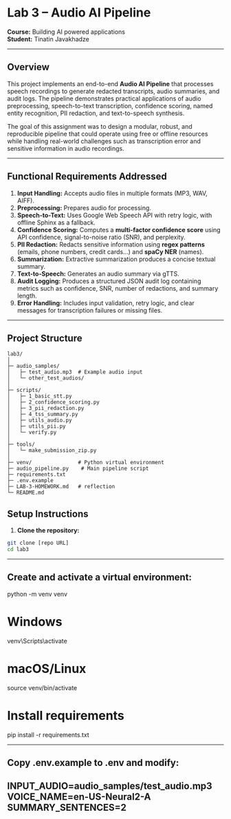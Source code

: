 # Lab 3 – Audio AI Pipeline

**Course:** Building AI powered applications  
**Student:** Tinatin Javakhadze

---

## Overview

This project implements an end-to-end **Audio AI Pipeline** that processes speech recordings to generate redacted transcripts, audio summaries, and audit logs. The pipeline demonstrates practical applications of audio preprocessing, speech-to-text transcription, confidence scoring, named entity recognition, PII redaction, and text-to-speech synthesis.

The goal of this assignment was to design a modular, robust, and reproducible pipeline that could operate using free or offline resources while handling real-world challenges such as transcription error and sensitive information in audio recordings.

---

## Functional Requirements Addressed

1. **Input Handling:** Accepts audio files in multiple formats (MP3, WAV, AIFF).
2. **Preprocessing:** Prepares audio for processing.
3. **Speech-to-Text:** Uses Google Web Speech API with retry logic, with offline Sphinx as a fallback.
4. **Confidence Scoring:** Computes a **multi-factor confidence score** using API confidence, signal-to-noise ratio (SNR), and perplexity.
5. **PII Redaction:** Redacts sensitive information using **regex patterns** (emails, phone numbers, credit cards...) and **spaCy NER** (names).
6. **Summarization:** Extractive summarization produces a concise textual summary.
7. **Text-to-Speech:** Generates an audio summary via gTTS.
8. **Audit Logging:** Produces a structured JSON audit log containing metrics such as confidence, SNR, number of redactions, and summary length.
9. **Error Handling:** Includes input validation, retry logic, and clear messages for transcription failures or missing files.

---

## Project Structure
```text
lab3/
│
├─ audio_samples/
│   ├─ test_audio.mp3  # Example audio input
│   └─ other_test_audios/
│
├─ scripts/
│   ├─ 1_basic_stt.py
│   ├─ 2_confidence_scoring.py
│   ├─ 3_pii_redaction.py
│   ├─ 4_tss_summary.py
│   ├─ utils_audio.py
│   ├─ utils_pii.py
│   └─ verify.py
│
├─ tools/
│   └─ make_submission_zip.py
│
├─ venv/               # Python virtual environment
├─ audio_pipeline.py    # Main pipeline script
├─ requirements.txt
├─ .env.example
├─ LAB-3-HOMEWORK.md   # reflection
└─ README.md
```
## Setup Instructions

1. **Clone the repository:**

```bash
git clone [repo URL]
cd lab3
```
---
## Create and activate a virtual environment:

python -m venv venv
# Windows
venv\Scripts\activate

# macOS/Linux
source venv/bin/activate


# Install requirements
pip install -r requirements.txt

---

## Copy .env.example to .env and modify:

INPUT_AUDIO=audio_samples/test_audio.mp3
VOICE_NAME=en-US-Neural2-A
SUMMARY_SENTENCES=2
---









